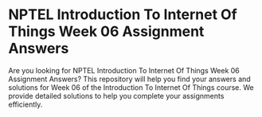 # NPTEL Introduction To Internet Of Things Week 06 Assignment Answers

Are you looking for NPTEL Introduction To Internet Of Things Week 06 Assignment Answers? This repository will help you find your answers and solutions for Week 06 of the Introduction To Internet Of Things course. We provide detailed solutions to help you complete your assignments efficiently.
